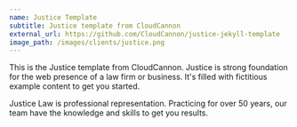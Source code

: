 ```yaml
---
name: Justice Template
subtitle: Justice template from CloudCannon
external_url: https://github.com/CloudCannon/justice-jekyll-template
image_path: /images/clients/justice.png
---
```


This is the Justice template from CloudCannon. Justice is strong foundation for the web presence of a law firm or business. It's filled with fictitious example content to get you started.

Justice Law is professional representation. Practicing for over 50 years, our team have the knowledge and skills to get you results.
